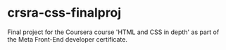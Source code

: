 # crsra-css-finalproj
Final project for the Coursera course 'HTML and CSS in depth' as part of the Meta Front-End developer certificate.
